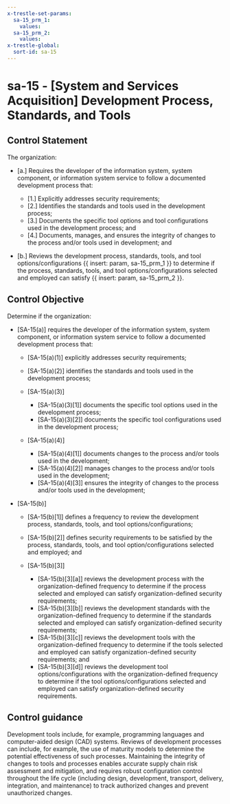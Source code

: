 ```yaml
---
x-trestle-set-params:
  sa-15_prm_1:
    values:
  sa-15_prm_2:
    values:
x-trestle-global:
  sort-id: sa-15
---
```


# sa-15 - \[System and Services Acquisition\] Development Process, Standards, and Tools

## Control Statement

The organization:

- \[a.\] Requires the developer of the information system, system component, or information system service to follow a documented development process that:

  - \[1.\] Explicitly addresses security requirements;
  - \[2.\] Identifies the standards and tools used in the development process;
  - \[3.\] Documents the specific tool options and tool configurations used in the development process; and
  - \[4.\] Documents, manages, and ensures the integrity of changes to the process and/or tools used in development; and

- \[b.\] Reviews the development process, standards, tools, and tool options/configurations {{ insert: param, sa-15_prm_1 }} to determine if the process, standards, tools, and tool options/configurations selected and employed can satisfy {{ insert: param, sa-15_prm_2 }}.

## Control Objective

Determine if the organization:

- \[SA-15(a)\] requires the developer of the information system, system component, or information system service to follow a documented development process that:

  - \[SA-15(a)(1)\] explicitly addresses security requirements;
  - \[SA-15(a)(2)\] identifies the standards and tools used in the development process;
  - \[SA-15(a)(3)\]

    - \[SA-15(a)(3)[1]\] documents the specific tool options used in the development process;
    - \[SA-15(a)(3)[2]\] documents the specific tool configurations used in the development process;

  - \[SA-15(a)(4)\]

    - \[SA-15(a)(4)[1]\] documents changes to the process and/or tools used in the development;
    - \[SA-15(a)(4)[2]\] manages changes to the process and/or tools used in the development;
    - \[SA-15(a)(4)[3]\] ensures the integrity of changes to the process and/or tools used in the development;

- \[SA-15(b)\]

  - \[SA-15(b)[1]\] defines a frequency to review the development process, standards, tools, and tool options/configurations;
  - \[SA-15(b)[2]\] defines security requirements to be satisfied by the process, standards, tools, and tool option/configurations selected and employed; and
  - \[SA-15(b)[3]\]

    - \[SA-15(b)[3][a]\] reviews the development process with the organization-defined frequency to determine if the process selected and employed can satisfy organization-defined security requirements;
    - \[SA-15(b)[3][b]\] reviews the development standards with the organization-defined frequency to determine if the standards selected and employed can satisfy organization-defined security requirements;
    - \[SA-15(b)[3][c]\] reviews the development tools with the organization-defined frequency to determine if the tools selected and employed can satisfy organization-defined security requirements; and
    - \[SA-15(b)[3][d]\] reviews the development tool options/configurations with the organization-defined frequency to determine if the tool options/configurations selected and employed can satisfy organization-defined security requirements.

## Control guidance

Development tools include, for example, programming languages and computer-aided design (CAD) systems. Reviews of development processes can include, for example, the use of maturity models to determine the potential effectiveness of such processes. Maintaining the integrity of changes to tools and processes enables accurate supply chain risk assessment and mitigation, and requires robust configuration control throughout the life cycle (including design, development, transport, delivery, integration, and maintenance) to track authorized changes and prevent unauthorized changes.

